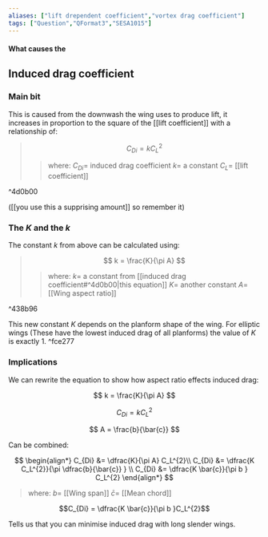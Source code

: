 ```yaml
---
aliases: ["lift drependent coefficient","vortex drag coefficient"]
tags: ["Question","QFormat3","SESA1015"]
---
```


#### What causes the
## Induced drag coefficient
### Main bit
This is caused from the downwash the wing uses to produce lift, it increases in proportion to the square of the [[lift coefficient]] with a relationship of:

> $$ C_{Di} = k C_L^{2} $$ 
>> where:
>> $C_{Di} =$ induced drag coefficient
>> $k =$ a constant
>> $C_L =$ [[lift coefficient]]

^4d0b00

([[you use this a supprising amount]] so remember it)

### The $K$ and the $k$

The constant $k$ from above can be calculated using:

> $$ k = \frac{K}{\pi A} $$ 
>> where:
>> $k =$ a constant from [[induced drag coefficient#^4d0b00|this equation]]
>> $K =$ another constant
>> $A =$ [[Wing aspect ratio]]

^438b96

This new constant $K$ depends on the planform shape of the wing. For elliptic wings (These have the lowest induced drag of all planforms) the value of $K$ is exactly 1. ^fce277

### Implications

We can rewrite the equation to show how aspect ratio effects induced drag:

$$ k = \frac{K}{\pi A} $$ 

$$ C_{Di} = k C_L^{2} $$ 

 $$ A = \frac{b}{\bar{c}} $$ 
 
 Can be combined:
 
 $$ \begin{align*}
C_{Di} &= \dfrac{K}{\pi A} C_L^{2}\\
C_{Di} &= \dfrac{K C_L^{2}}{\pi \dfrac{b}{\bar{c}} } \\
C_{Di} &= \dfrac{K \bar{c}}{\pi b } C_L^{2}
\end{align*} $$
 
> where:
> $b =$ [[Wing span]]
> $\bar{c} =$ [[Mean chord]]

$$C_{Di} = \dfrac{K \bar{c}}{\pi b }C_L^{2}$$

Tells us that you can minimise induced drag with long slender wings.